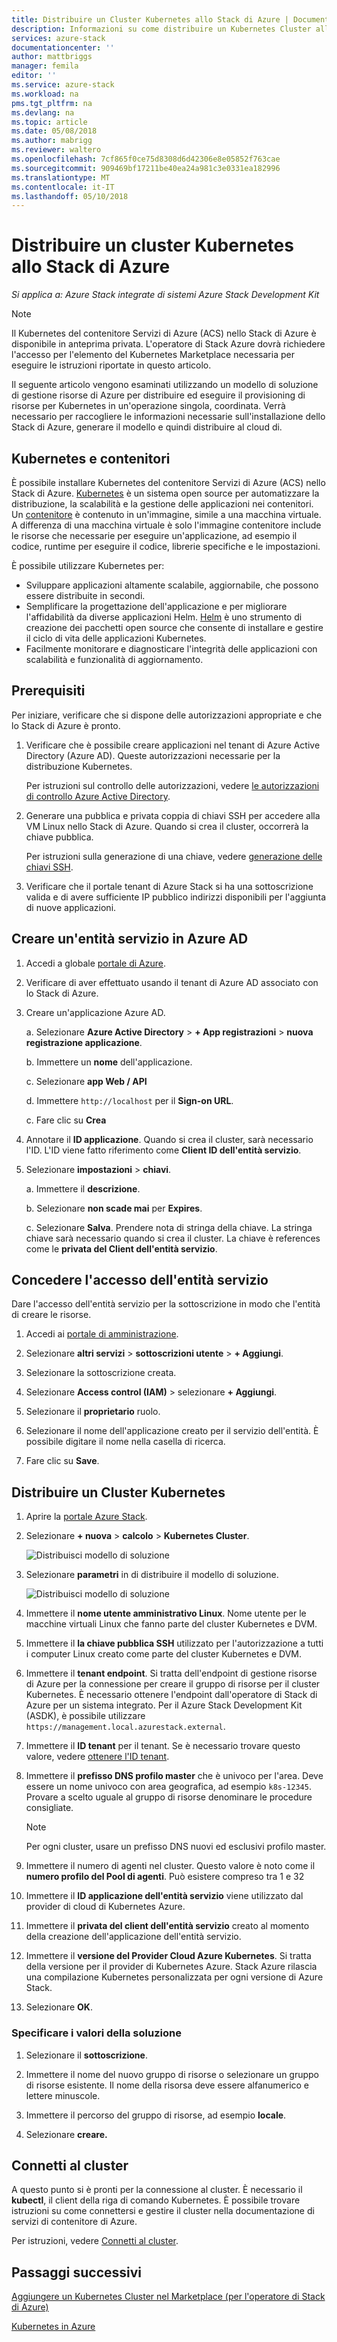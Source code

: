 ```yaml
---
title: Distribuire un Cluster Kubernetes allo Stack di Azure | Documenti Microsoft
description: Informazioni su come distribuire un Kubernetes Cluster allo Stack di Azure.
services: azure-stack
documentationcenter: ''
author: mattbriggs
manager: femila
editor: ''
ms.service: azure-stack
ms.workload: na
pms.tgt_pltfrm: na
ms.devlang: na
ms.topic: article
ms.date: 05/08/2018
ms.author: mabrigg
ms.reviewer: waltero
ms.openlocfilehash: 7cf865f0ce75d8308d6d42306e8e05852f763cae
ms.sourcegitcommit: 909469bf17211be40ea24a981c3e0331ea182996
ms.translationtype: MT
ms.contentlocale: it-IT
ms.lasthandoff: 05/10/2018
---
```

# <a name="deploy-a-kubernetes-cluster-to-azure-stack"></a>Distribuire un cluster Kubernetes allo Stack di Azure

*Si applica a: Azure Stack integrate di sistemi Azure Stack Development Kit*

> [!Note]  
> Il Kubernetes del contenitore Servizi di Azure (ACS) nello Stack di Azure è disponibile in anteprima privata. L'operatore di Stack Azure dovrà richiedere l'accesso per l'elemento del Kubernetes Marketplace necessaria per eseguire le istruzioni riportate in questo articolo.

Il seguente articolo vengono esaminati utilizzando un modello di soluzione di gestione risorse di Azure per distribuire ed eseguire il provisioning di risorse per Kubernetes in un'operazione singola, coordinata. Verrà necessario per raccogliere le informazioni necessarie sull'installazione dello Stack di Azure, generare il modello e quindi distribuire al cloud di.

## <a name="kubernetes-and-containers"></a>Kubernetes e contenitori

È possibile installare Kubernetes del contenitore Servizi di Azure (ACS) nello Stack di Azure. [Kubernetes](https://kubernetes.io) è un sistema open source per automatizzare la distribuzione, la scalabilità e la gestione delle applicazioni nei contenitori. Un [contenitore](https://www.docker.com/what-container) è contenuto in un'immagine, simile a una macchina virtuale. A differenza di una macchina virtuale è solo l'immagine contenitore include le risorse che necessarie per eseguire un'applicazione, ad esempio il codice, runtime per eseguire il codice, librerie specifiche e le impostazioni.

È possibile utilizzare Kubernetes per:

- Sviluppare applicazioni altamente scalabile, aggiornabile, che possono essere distribuite in secondi. 
- Semplificare la progettazione dell'applicazione e per migliorare l'affidabilità da diverse applicazioni Helm. [Helm](https://github.com/kubernetes/helm) è uno strumento di creazione dei pacchetti open source che consente di installare e gestire il ciclo di vita delle applicazioni Kubernetes.
- Facilmente monitorare e diagnosticare l'integrità delle applicazioni con scalabilità e funzionalità di aggiornamento.

## <a name="prerequisites"></a>Prerequisiti 

Per iniziare, verificare che si dispone delle autorizzazioni appropriate e che lo Stack di Azure è pronto.

1. Verificare che è possibile creare applicazioni nel tenant di Azure Active Directory (Azure AD). Queste autorizzazioni necessarie per la distribuzione Kubernetes.

    Per istruzioni sul controllo delle autorizzazioni, vedere [le autorizzazioni di controllo Azure Active Directory](https://docs.microsoft.com/azure/azure-resource-manager/resource-group-create-service-principal-portal#check-azure-active-directory-permissions).

2. Generare una pubblica e privata coppia di chiavi SSH per accedere alla VM Linux nello Stack di Azure. Quando si crea il cluster, occorrerà la chiave pubblica.

    Per istruzioni sulla generazione di una chiave, vedere [generazione delle chiavi SSH](https://github.com/msazurestackworkloads/acs-engine/blob/master/docs/ssh.md#ssh-key-generation).

3. Verificare che il portale tenant di Azure Stack si ha una sottoscrizione valida e di avere sufficiente IP pubblico indirizzi disponibili per l'aggiunta di nuove applicazioni.

## <a name="create-a-service-principal-in-azure-ad"></a>Creare un'entità servizio in Azure AD

1. Accedi a globale [portale di Azure](http://www.poartal.azure.com).
2. Verificare di aver effettuato usando il tenant di Azure AD associato con lo Stack di Azure.
3. Creare un'applicazione Azure AD.

    a. Selezionare **Azure Active Directory** > **+ App registrazioni** > **nuova registrazione applicazione**.

    b. Immettere un **nome** dell'applicazione.

    c. Selezionare **app Web / API**

    d. Immettere `http://localhost` per il **Sign-on URL**.

    c. Fare clic su **Crea**

4. Annotare il **ID applicazione**. Quando si crea il cluster, sarà necessario l'ID. L'ID viene fatto riferimento come **Client ID dell'entità servizio**.

5. Selezionare **impostazioni** > **chiavi**.

    a. Immettere il **descrizione**.

    b. Selezionare **non scade mai** per **Expires**.

    c. Selezionare **Salva**. Prendere nota di stringa della chiave. La stringa chiave sarà necessario quando si crea il cluster. La chiave è references come le **privata del Client dell'entità servizio**.



## <a name="give-the-service-principal-access"></a>Concedere l'accesso dell'entità servizio

Dare l'accesso dell'entità servizio per la sottoscrizione in modo che l'entità di creare le risorse.

1.  Accedi ai [portale di amministrazione](https://adminportal.local.azurestack.external).

2. Selezionare **altri servizi** > **sottoscrizioni utente** > **+ Aggiungi**.

3. Selezionare la sottoscrizione creata.

4. Selezionare **Access control (IAM)** > selezionare **+ Aggiungi**.

5. Selezionare il **proprietario** ruolo.

6. Selezionare il nome dell'applicazione creato per il servizio dell'entità. È possibile digitare il nome nella casella di ricerca.

7. Fare clic su **Save**.

## <a name="deploy-a-kubernetes-cluster"></a>Distribuire un Cluster Kubernetes

1. Aprire la [portale Azure Stack](https://portal.local.azurestack.external).

2. Selezionare **+ nuova** > **calcolo** > **Kubernetes Cluster**.

    ![Distribuisci modello di soluzione](../media/azure-stack-solution-template-kubernetes-cluster-add/azure-stack-kubernetes-cluster-solution-template.png)

3. Selezionare **parametri** in di distribuire il modello di soluzione.

    ![Distribuisci modello di soluzione](../media/azure-stack-solution-template-kubernetes-cluster-add/azure-stack-kubernetes-cluster-solution-template-parameters.png)

2. Immettere il **nome utente amministrativo Linux**. Nome utente per le macchine virtuali Linux che fanno parte del cluster Kubernetes e DVM.

3. Immettere il **la chiave pubblica SSH** utilizzato per l'autorizzazione a tutti i computer Linux creato come parte del cluster Kubernetes e DVM.

4. Immettere il **tenant endpoint**. Si tratta dell'endpoint di gestione risorse di Azure per la connessione per creare il gruppo di risorse per il cluster Kubernetes. È necessario ottenere l'endpoint dall'operatore di Stack di Azure per un sistema integrato. Per il Azure Stack Development Kit (ASDK), è possibile utilizzare `https://management.local.azurestack.external`.

5. Immettere il **ID tenant** per il tenant. Se è necessario trovare questo valore, vedere [ottenere l'ID tenant](https://docs.microsoft.com/azure/azure-resource-manager/resource-group-create-service-principal-portal#get-tenant-id). 

6. Immettere il **prefisso DNS profilo master** che è univoco per l'area. Deve essere un nome univoco con area geografica, ad esempio `k8s-12345`. Provare a scelto uguale al gruppo di risorse denominare le procedure consigliate.

    > [!Note]  
    > Per ogni cluster, usare un prefisso DNS nuovi ed esclusivi profilo master.

7. Immettere il numero di agenti nel cluster. Questo valore è noto come il **numero profilo del Pool di agenti**. Può esistere compreso tra 1 e 32

8. Immettere il **ID applicazione dell'entità servizio** viene utilizzato dal provider di cloud di Kubernetes Azure.

9. Immettere il **privata del client dell'entità servizio** creato al momento della creazione dell'applicazione dell'entità servizio.

10. Immettere il **versione del Provider Cloud Azure Kubernetes**. Si tratta della versione per il provider di Kubernetes Azure. Stack Azure rilascia una compilazione Kubernetes personalizzata per ogni versione di Azure Stack.

12. Selezionare **OK**.

### <a name="specify-the-solution-values"></a>Specificare i valori della soluzione

1. Selezionare il **sottoscrizione**.

2. Immettere il nome del nuovo gruppo di risorse o selezionare un gruppo di risorse esistente. Il nome della risorsa deve essere alfanumerico e lettere minuscole.

3. Immettere il percorso del gruppo di risorse, ad esempio **locale**.

4. Selezionare **creare.**

## <a name="connect-to-your-cluster"></a>Connetti al cluster

A questo punto si è pronti per la connessione al cluster. È necessario il **kubectl**, il client della riga di comando Kubernetes. È possibile trovare istruzioni su come connettersi e gestire il cluster nella documentazione di servizi di contenitore di Azure.   

Per istruzioni, vedere [Connetti al cluster](https://docs.microsoft.com/azure/container-service/kubernetes/container-service-kubernetes-walkthrough#connect-to-the-cluster).

## <a name="next-steps"></a>Passaggi successivi

[Aggiungere un Kubernetes Cluster nel Marketplace (per l'operatore di Stack di Azure)](..\azure-stack-solution-template-kubernetes-cluster-add.md)

[Kubernetes in Azure](https://docs.microsoft.com/azure/container-service/kubernetes/container-service-kubernetes-walkthrough)